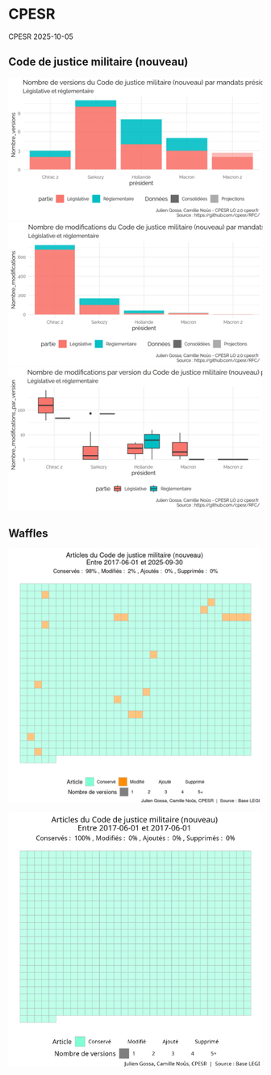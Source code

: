 CPESR
================
CPESR
2025-10-05

## Code de justice militaire (nouveau)

<img src="./legifouille-code_files/figure-gfm/versions-1.png" width="672" />

<img src="./legifouille-code_files/figure-gfm/modifications-1.png" width="672" />
<img src="./legifouille-code_files/figure-gfm/taille_modifications-1.png" width="672" />

## Waffles

<img src="./legifouille-code_files/figure-gfm/unnamed-chunk-4-1.png" width="672" />

![](./../../gifs/code-de-justice-militaire-nouveau.gif)<!-- -->
